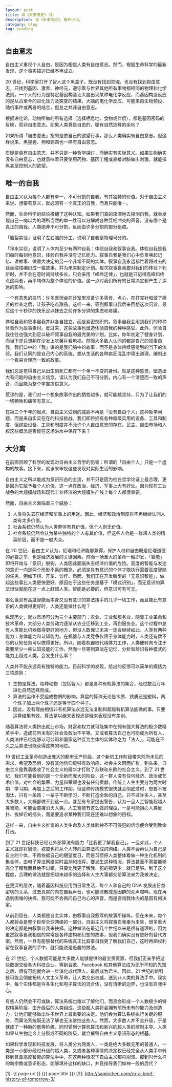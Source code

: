 ```yaml
---
layout: post
title: 读《未来简史》（3）
description: 读《未来简史》，略作小记。
category: blog
tag: reading
---
```


## 自由意志

<!-- 反驳「自由意志」的观点。 -->

自由主义重视个人自由，是因为相信人类有自由意志。然而，根据生命科学的最新发现，这个事实描述已经不再成立。

20 世纪，科学家打开了智人这个黑盒子，既没有找到灵魂，也没有找到自由意志，只找到基因、激素、神经元，遵守着与世界其他所有事物都相同的物理和化学法则。一个人的行为是特定基因构造让大脑出现某种电化学反应，而基因构造反应的是从古至今的进化压力及突变的结果。大脑的电化学反应，可能来自生物预设、随机事件或两者的结合，但总之并非自由意志。

根据进化论，动物所做的所有选择（选择栖息地、食物或伴侣），都是基因密码的反映，而非自由意志。如果人类真是自由的，哪有自然选择的余地？

如果所谓「自由意志」指的是依自己的欲望行事，那么人类确实有自由意志。但这样说来，黑猩猩、狗和鹦鹉也一样有自由意志。


质疑是否有自由意志，并不只是一种哲学探讨，而确实有实际意义。如果生物确实没有自由意志，也就意味着只要使用药物、基因工程或直接对脑做出刺激，就能操纵甚至控制人的欲望。


## 唯一的自我

<!-- 反驳「唯一自我」的观点。 -->

自由主义认为每个人都有单一，不可分割的自我，有其独特的价值。对于自由主义来说，想要有意义，就必须有一个真正的自我，而且只能唯一。

然而，生命科学的结论推翻了这种认知。如果我们真的深深地去探测自我，就会发现自己一向以为的理所当然的单一性可以分解成各种互相冲突的声音，没有哪个是真正的自我。人类绝非不可分割，反而由许多分割的部分组成。

「脑裂实验」证明了左右脑的分工，说明了自我是物理可分的。

「冷水实验」说明了人体内至少有两种自我：体验自我和叙事自我。体验自我是我们每时每刻地意识，体验自我并没有记忆能力。叙事自我是我们心中负责唤起记忆、讲故事、做重大决定的另一个非常不同的实体。叙事自我永远都忙着将过去的丝丝缕缕编织成一篇故事，并为未来制定计划。每次叙事自我要对我们的体验下判断时，并不会在意时间持续多长，只会采用「峰终定律」，也就是只记得高峰和终点这两者，再平均作为整个体验的价值。这一点对我们所有的日常决定都产生了深远的影响。

一个有意思的技巧：许多医师会在诊室里准备许多零食、点心，在打完针和做了痛苦的检查之后，让孩子吃点甜品。这样一来，等到叙事自我后来回想这次问诊，最后这个十秒钟的快乐足以抹去之前许多分钟的焦虑和疼痛。


体验自我和叙事自我并非各自独立，而是紧密交织的。叙事自我会用到我们的种种体验作为故事素材。反过来，这些故事也塑造体验自我的种种感受。此外，体验自我往往也强大到足以破坏叙事自我的最完美的计划。比如，你年初定了健身计划，而当下却只想躺在沙发上吃薯片看电视。然而大多数人认同的都是自己的叙事自我，我们口中的「我」讲的是我们脑中的故事，而不是身体持续感觉到的当下的体验。我们认同的是自己内心的系统，想从生活的各种疯狂混乱中理出道理，编制出一个看来合理而一致的故事。

我们总是觉得自己从出生到死亡都有一个单一不变的身份。就是这种感觉，塑造出大有问题的自由主义信念，误认为我们自己不可分割，内心有一个清楚而一致的声音，而且能为整个宇宙提供意义。


荒谬的是，我们对一个想象故事作出的牺牲越多，就可能越坚持，只为了让我们的一切牺牲和痛苦有意义。

在第三个千年的起点，自由主义受到的威胁不再是「没有自由个人」这种哲学问题，而是来自实实在在的科技挑战。我们即将拥有各种超级实用的设备、工具和制度，但这些设备、工具和制度并不允许个人自由意志的存在。民主、自由市场和人权这些概念是否能在这场洪水中保存下来？


## 大分离

<!-- 智能和意识的分离。 -->

在前面回顾了科学的发现对自由主义哲学的伤害：所谓的「自由个人」只是一个虚构的故事。接下来，就该来审视这些发现对实际生活的影响。


自由主义之所以能成为意识形态的主流，并不只是因为他在哲学论证上最合理，更是因为它赋予每个人价值，这一点在政治、经济、军事上大有好处。因为现在工业战争的大规模战场和现代工业经济的大规模生产线上每个人都很重要。

然而，自由主义面临着三个威胁：

1. 人类将失去在经济和军事上的用途。因此，经济和政治制度将不再继续认同人类有太多价值。
2. 社会系统仍然认为人类整体有其价值，但个人则无价值。
3. 社会系统仍然会认为某些独特的个人有其价值，但这些人会是一群超人类的精英阶层，而不是一般大众。

在 20 世纪，自由主义认为，伦理和经济能够兼得，保护人权和自由既是伦理道德的必要之举，也是经济发展的关键因素。然而一场重大的革命一触即发，「智能」即将开始与「意识」脱钩，人类因此面临失去经济价值的危险。高度的智能与发达的意识一向是两个形影不离的概念，必须是具有意识的个体才能执行需要高度智能的任务，例如下棋、开车、诊疗。然而，我们正在开发新型的「无意识智能」，做起这些事比人类更快更好。原因在于这些任务是基于「模式识别」，而无意识的算法很快就能在这一点上赶超人类。智能是必要的，但意识可有可无。


<!-- 自由主义的威胁一：人类将失去在经济和军事上的用途。人类并不能永远具有独特的能力。 -->

那么当具有高度智能而本身又没有意识的算法接手的几乎一切工作，而且能比有意识的人类做得更好时，人类还能做什么呢？

纵观历史，就业市场可分为三个主要部门：农业、工业和服务业。随着工业革命和技术革命，大部分人类劳动力逐渐从农业迁移到工业，再到服务业。这个过程中总有人类能比机器做得更好的地方，但没人敢保证未来一定会继续如此。人类有两种能力：身体能力和认知能力。在机器与人类竞争仅限于身体能力时，人类还有数不尽的认知任务可以做得更好。所以，随着机器取代纯体力工作，人类便转向专注于需要至少一些认知技能的工作。然而一旦等到算法在记忆、分析和辨识各种模式的能力上超过人类，会发生什么事？

人类并不能永远具有独特的能力。目前科学的发现，给出的反馈可以简单的概括为三项原则：

1. 生物是算法。每种动物（包括智人）都是各种有机算法的集合，经过数百万年进化自然选择而成。
2. 算法的运作不受组成物质的影响。算盘的算珠无论是木质、铁质还是塑料，两个珠子加上两个珠子还是等于四个种子。
3. 因此，没有理由相信非有机算法永远无法复制和超越有机算法能做的事。只要运算结果有效，算法是以碳来表现还是硅来表现没有差别。


随着算法将人类挤出就业市场，财富和权力就可能集中在拥有强大算法的极少数精英手中，造成前所未有的社会及政治不平等。又或者算法自己也可能成为所有人，人类法律已经能够认可公司和国家这种互为主体的实体称之为「法人」，可能在不久之后算法也能获得这样的地位。

19 世纪工业革命创造出庞大的都市无产阶级，这个新的工作阶级带来前所未见的需求、希望及恐惧，没有其他信仰能够有效响应，社会主义因而扩张。到头来，自由主义是靠着吸收了社会主义的精华才打败了苏联和东欧的社会主义。到了 21 世纪，我们可能看到的是一个全新而庞大的阶级，这一群人没有任何经济、政治或艺术价值。对社会的繁荣、力量和荣耀也没有任何贡献。传统上人生主要分为两大时期：学习期，再加上之后的工作期。但这种传统模式很快就会彻底过时，想要不被淘汰，只有一条路：一辈子不断学习，不断打造全新的自己。只不过许多人，甚至大多数人，大概都做不到这一点。甚至有专家提出警告，认为一旦人工智能超越人类智能，可能会直接消灭人类。人工智能有这么做的理由，一是可能担心人类反扑、拔掉它的插头，而是要追求某种我们现在还难以想象的目标。

这样一来，自由主义推崇的人类生命及人类体验神圣不可侵犯的信念便会受到致命打击。



<!-- 自由主义的威胁二：社会系统仍然认为人类整体有其价值，但个人则无价值。 -->


到了 21 世纪科技已经让外部算法有能力「比我更了解我自己」。一旦如此，个人主义就即将崩溃，权威也将从个人转向由算法构成的网络。人类不会再认为自己是自主的个体，不再依据自己的期望度日，而是习惯把人类整体看做一种生化机制的集合体，由电子算法网络实时监测和指挥。要发生这种情况，算法甚至不需要能够完全了解我而且绝不出错，只要比我更了解我、犯的错更少，就已足够。到了这个程度，合理的做法就是把越来越多的选择和人生大事都交给算法来为我做决定。

在更深的层次，随着基因科技应用到日常生活，每个人和自己的 DNA 发展出日益密切的关系，过去真实的内在自我声音，也可能溃散成基因群的众声喧哗。现在再遇到困难的抉择，我可能不会再问自己内心的声音，而是咨询我体内的基因有何决定。

从前到现在，人类都是自主实体，由叙事自我叙写的故事所操纵。但在未来，每个人都将会是整个巨型全球网络的一部分。自由主义将叙事自我奉为圭臬，很多重大的决定都是由叙事自我来抉择。这种做法在最近几个世纪以来是很有道理的，因为虽然叙事自我相信的常常是各种虚构和幻想的故事，但我们确实没有更好的替代方案。然而，一旦有能够替代的系统真正比叙事自我更了解我们自己，这时再把权利留在叙事自我的手中，就只能说是愚蠢的做法。

在 21 世纪，个人数据可能是大多数人能够提供的最宝贵资源，但我们正亲手把这些数据交给各大科技企业。等到谷歌、Facebook 和其他算法成为无所不知的先知之后，很有可能就会进一步演化成代理人，最后成为君主。因此，21 世纪的新科技可能会彻底扭转人文主义革命，让人类交出权威，送到非人类的算法手中。现实中，每个实体都是许多生化和电子算法的混合体，没有清晰的边界，也没有自我中心。


<!-- 自由主义的威胁三：社会系统仍然会认为某些独特的个人有其价值，但这些人会是一群超人类的精英阶层，而不是一般大众。 -->

有些人仍然会不可或缺，算法系统也难以了解他们，而且会形成一个人数极少的特权精英阶层，由升级后的人类组成。这些超人类将会拥有前所未有的能力及创造力，让他们能够做出许多世界上最重要的决定。他们会为算法系统执行关键的服务，而算法系统既无法了解也无法掌控这些人。然而，大多数人并不会升级，于是就成了一种新的低等阶级，同时受到计算机算法和新兴的超人类的控制主导。人类如果从生物定义上分裂成不同的阶级，就会摧毁自由主义意识形态的根基。

如果科学发现和科技发展，将人类分为两类人，一类是绝大多数无用的普通人，一类是一小部分经过升级的超人类，又或者各种事情的决定权已经完全从人类手中转移到具备高度智能的算法手中，在这两种情况下自由主义都将崩溃。那到时什么样的新宗教或意识形态，能够填补这样的缺口，并且指导我们如神一般的后代？








































[SamirChen]: http://www.samirchen.com "SamirChen"
[1]: {{ page.url }} ({{ page.title }})
[2]: http://samirchen.com/rn-a-brief-history-of-tomorrow-3/